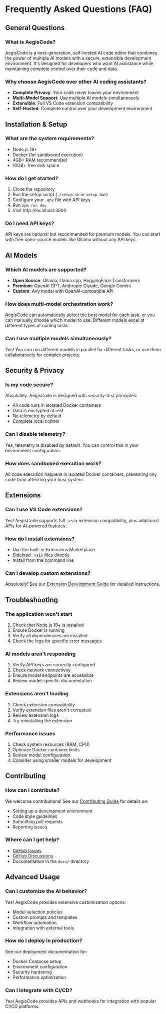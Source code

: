 # Frequently Asked Questions (FAQ)

## General Questions

### What is AegisCode?
AegisCode is a next-generation, self-hosted AI code editor that combines the power of multiple AI models with a secure, extensible development environment. It's designed for developers who want AI assistance while maintaining complete control over their code and data.

### Why choose AegisCode over other AI coding assistants?
- **Complete Privacy**: Your code never leaves your environment
- **Multi-Model Support**: Use multiple AI models simultaneously
- **Extensible**: Full VS Code extension compatibility
- **Self-Hosted**: Complete control over your development environment

## Installation & Setup

### What are the system requirements?
- Node.js 18+ 
- Docker (for sandboxed execution)
- 4GB+ RAM recommended
- 10GB+ free disk space

### How do I get started?
1. Clone the repository
2. Run the setup script (`./setup.sh` or `setup.bat`)
3. Configure your `.env` file with API keys
4. Run `npm run dev`
5. Visit http://localhost:3000

### Do I need API keys?
API keys are optional but recommended for premium models. You can start with free open-source models like Ollama without any API keys.

## AI Models

### Which AI models are supported?
- **Open Source**: Ollama, Llama.cpp, HuggingFace Transformers
- **Premium**: OpenAI GPT, Anthropic Claude, Google Gemini
- **Custom**: Any model with OpenAI-compatible API

### How does multi-model orchestration work?
AegisCode can automatically select the best model for each task, or you can manually choose which model to use. Different models excel at different types of coding tasks.

### Can I use multiple models simultaneously?
Yes! You can run different models in parallel for different tasks, or use them collaboratively for complex projects.

## Security & Privacy

### Is my code secure?
Absolutely. AegisCode is designed with security-first principles:
- All code runs in isolated Docker containers
- Data is encrypted at rest
- No telemetry by default
- Complete local control

### Can I disable telemetry?
Yes, telemetry is disabled by default. You can control this in your environment configuration.

### How does sandboxed execution work?
All code execution happens in isolated Docker containers, preventing any code from affecting your host system.

## Extensions

### Can I use VS Code extensions?
Yes! AegisCode supports full `.vsix` extension compatibility, plus additional APIs for AI-powered features.

### How do I install extensions?
- Use the built-in Extensions Marketplace
- Sideload `.vsix` files directly
- Install from the command line

### Can I develop custom extensions?
Absolutely! See our [Extension Development Guide](docs/extension_dev_guide.md) for detailed instructions.

## Troubleshooting

### The application won't start
1. Check that Node.js 18+ is installed
2. Ensure Docker is running
3. Verify all dependencies are installed
4. Check the logs for specific error messages

### AI models aren't responding
1. Verify API keys are correctly configured
2. Check network connectivity
3. Ensure model endpoints are accessible
4. Review model-specific documentation

### Extensions aren't loading
1. Check extension compatibility
2. Verify extension files aren't corrupted
3. Review extension logs
4. Try reinstalling the extension

### Performance issues
1. Check system resources (RAM, CPU)
2. Optimize Docker container limits
3. Review model configuration
4. Consider using smaller models for development

## Contributing

### How can I contribute?
We welcome contributions! See our [Contributing Guide](CONTRIBUTING.md) for details on:
- Setting up a development environment
- Code style guidelines
- Submitting pull requests
- Reporting issues

### Where can I get help?
- [GitHub Issues](https://github.com/[YOUR_USERNAME]/AegisCode/issues)
- [GitHub Discussions](https://github.com/[YOUR_USERNAME]/AegisCode/discussions)
- Documentation in the `docs/` directory

## Advanced Usage

### Can I customize the AI behavior?
Yes! AegisCode provides extensive customization options:
- Model selection policies
- Custom prompts and templates
- Workflow automation
- Integration with external tools

### How do I deploy in production?
See our deployment documentation for:
- Docker Compose setup
- Environment configuration
- Security hardening
- Performance optimization

### Can I integrate with CI/CD?
Yes! AegisCode provides APIs and webhooks for integration with popular CI/CD platforms.
